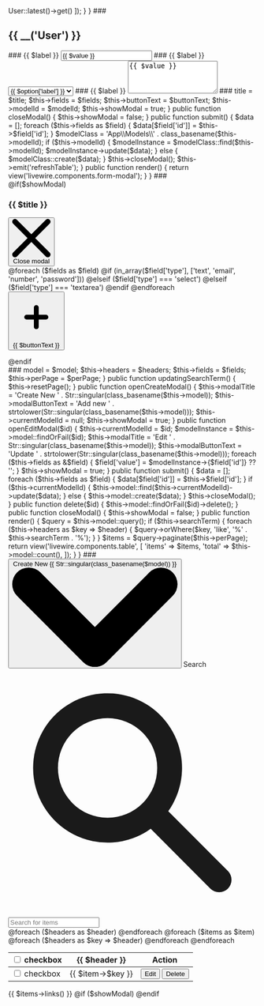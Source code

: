 <?php

namespace App\Livewire\Users;

use App\Models\User;
use Livewire\Component;

class IndexUser extends Component
{
    public function render()
    {
        return view('livewire.users.index-user', [
            'users' => User::latest()->get()
        ]);
    }
}
###
<div>
    <x-slot:header>
        <h2 class="font-semibold text-xl text-gray-800 dark:text-gray-200 leading-tight">
            {{ __('User') }}
        </h2>
    </x-slot:header>

    <div class="py-12">
        <div class="max-w-7xl mx-auto sm:px-6 lg:px-8">
            <div class="bg-white dark:bg-gray-800 overflow-hidden shadow-sm sm:rounded-lg">
                <div class="p-6 text-gray-900 dark:text-gray-100">
                    <livewire:components.table 
                        :model="'App\\Models\\User'"
                        :headers="['name' => 'Name', 'email' => 'Email', 'role' => 'Role']"
                        :fields="[
                            [
                                'type' => 'text',
                                'label' => 'Name',
                                'id' => 'name',
                                'placeholder' => 'Type name',
                                'value' => '',
                                'class' => 'col-span-2',
                                'classNames' => 'bg-gray-50 border border-gray-300 text-gray-900 text-sm rounded-lg focus:ring-primary-600 focus:border-primary-600 block w-full p-2.5',
                                'required' => true
                            ],
                            [
                                'type' => 'email',
                                'label' => 'Email',
                                'id' => 'email',
                                'placeholder' => 'Type email',
                                'value' => '',
                                'class' => 'col-span-2',
                                'classNames' => 'bg-gray-50 border border-gray-300 text-gray-900 text-sm rounded-lg focus:ring-primary-600 focus:border-primary-600 block w-full p-2.5',
                                'required' => true
                            ],
                            [
                                'type' => 'select',
                                'label' => 'Role',
                                'id' => 'role',
                                'options' => [
                                    ['value' => '', 'label' => 'Select role'],
                                    ['value' => 'admin', 'label' => 'Admin'],
                                    ['value' => 'user', 'label' => 'User'],
                                ],
                                'value' => '',
                                'class' => 'col-span-2 sm:col-span-1',
                                'classNames' => 'bg-gray-50 border border-gray-300 text-gray-900 text-sm rounded-lg focus:ring-primary-500 focus:border-primary-500 block w-full p-2.5',
                                'required' => true
                            ],
                        ]"
                    />
                    <livewire:components.form-modal />
                </div>
            </div>
        </div>
    </div>
</div>
###
<?php

namespace App\Livewire\Components;

use Livewire\Component;

class FormInput extends Component
{
    public $type;
    public $label;
    public $id;
    public $placeholder;
    public $value;
    public $class;
    public $classNames;
    public $required;

    public function render()
    {
        return view('livewire.components.form-input');
    }
}
###
<div class="{{ $class }}">
    <label for="{{ $id }}" class="block mb-2 text-sm font-medium text-gray-900 dark:text-white">{{ $label }}</label>
    <input type="{{ $type }}" id="{{ $id }}" wire:model.defer="{{ $id }}" class="{{ $classNames }}" placeholder="{{ $placeholder }}" value="{{ $value }}" required="{{ $required }}">
</div>
###
<?php

namespace App\Livewire\Components;

use Livewire\Component;

class FormSelect extends Component
{
    public $label;
    public $id;
    public $options;
    public $value;
    public $class;
    public $classNames;
    public $required;

    public function render()
    {
        return view('livewire.components.form-select');
    }
}
###
<div class="{{ $class }}">
    <label for="{{ $id }}" class="block mb-2 text-sm font-medium text-gray-900 dark:text-white">{{ $label }}</label>
    <select id="{{ $id }}" wire:model.defer="{{ $id }}" class="{{ $classNames }}" required="{{ $required }}">
        @foreach ($options as $option)
            <option value="{{ $option['value'] }}">{{ $option['label'] }}</option>
        @endforeach
    </select>
</div>
###
<?php

namespace App\Livewire\Components;

use Livewire\Component;

class FormTextArea extends Component
{
    public $label;
    public $id;
    public $placeholder;
    public $value;
    public $class;
    public $classNames;
    public function render()
    {
        return view('livewire.components.form-text-area');
    }
}
###
<div class="{{ $class }}">
    <label for="{{ $id }}"
        class="block mb-2 text-sm font-medium text-gray-900 dark:text-white">{{ $label }}</label>
    <textarea id="{{ $id }}" wire:model.defer="{{ $id }}" rows="4" class="{{ $classNames }}"
        placeholder="{{ $placeholder }}">{{ $value }}</textarea>
</div>
###
<?php

namespace App\Livewire\Components;

use Livewire\Component;

class FormModal extends Component
{
    public $title;
    public $fields;
    public $buttonText;
    public $modelId;
    public $showModal = false;

    protected $listeners = ['openModal', 'closeModal'];

    public function openModal($title, $fields, $buttonText, $modelId = null)
    {
        $this->title = $title;
        $this->fields = $fields;
        $this->buttonText = $buttonText;
        $this->modelId = $modelId;
        $this->showModal = true;
    }

    public function closeModal()
    {
        $this->showModal = false;
    }

    public function submit()
    {
        $data = [];
        foreach ($this->fields as $field) {
            $data[$field['id']] = $this->$field['id'];
        }

        $modelClass = 'App\\Models\\' . class_basename($this->modelId);

        if ($this->modelId) {
            $modelInstance = $modelClass::find($this->modelId);
            $modelInstance->update($data);
        } else {
            $modelClass::create($data);
        }

        $this->closeModal();
        $this->emit('refreshTable');
    }

    public function render()
    {
        return view('livewire.components.form-modal');
    }
}
###
<!-- resources/views/livewire/components/form-modal.blade.php -->
<div>
    @if($showModal)
        <div id="crud-modal" tabindex="-1" aria-hidden="true"
            class="fixed inset-0 z-50 flex items-center justify-center w-full h-full bg-gray-800 bg-opacity-75">
            <div class="relative w-full max-w-md p-4">
                <div class="relative bg-white rounded-lg shadow dark:bg-gray-700">
                    <div class="flex items-center justify-between p-4 md:p-5 border-b rounded-t dark:border-gray-600">
                        <h3 class="text-lg font-semibold text-gray-900 dark:text-white">
                            {{ $title }}
                        </h3>
                        <button type="button" wire:click="closeModal"
                            class="text-gray-400 bg-transparent hover:bg-gray-200 hover:text-gray-900 rounded-lg text-sm w-8 h-8 ms-auto inline-flex justify-center items-center dark:hover:bg-gray-600 dark:hover:text-white">
                            <svg class="w-3 h-3" aria-hidden="true" xmlns="http://www.w3.org/2000/svg" fill="none"
                                viewBox="0 0 14 14">
                                <path stroke="currentColor" stroke-linecap="round" stroke-linejoin="round" stroke-width="2"
                                    d="m1 1 6 6m0 0 6 6M7 7l6-6M7 7l-6 6" />
                            </svg>
                            <span class="sr-only">Close modal</span>
                        </button>
                    </div>
                    <form class="p-4 md:p-5" wire:submit.prevent="submit">
                        <div class="grid gap-4 mb-4 grid-cols-2">
                            @foreach ($fields as $field)
                                @if (in_array($field['type'], ['text', 'email', 'number', 'password']))
                                    <livewire:components.form-input 
                                        :type="$field['type']" 
                                        :label="$field['label']" 
                                        :id="$field['id']" 
                                        :placeholder="$field['placeholder']" 
                                        :value="$field['value']" 
                                        :class="$field['class']" 
                                        :classNames="$field['classNames']" 
                                        :required="$field['required']" 
                                    />
                                @elseif ($field['type'] === 'select')
                                    <livewire:components.form-select 
                                        :label="$field['label']" 
                                        :id="$field['id']" 
                                        :options="$field['options']" 
                                        :value="$field['value']" 
                                        :class="$field['class']" 
                                        :classNames="$field['classNames']" 
                                        :required="$field['required']" 
                                    />
                                @elseif ($field['type'] === 'textarea')
                                    <livewire:components.form-textarea 
                                        :label="$field['label']" 
                                        :id="$field['id']" 
                                        :placeholder="$field['placeholder']" 
                                        :value="$field['value']" 
                                        :class="$field['class']" 
                                        :classNames="$field['classNames']" 
                                    />
                                @endif
                            @endforeach
                        </div>
                        <button type="submit"
                            class="text-white inline-flex items-center bg-blue-700 hover:bg-blue-800 focus:ring-4 focus:outline-none focus:ring-blue-300 font-medium rounded-lg text-sm px-5 py-2.5 text-center dark:bg-blue-600 dark:hover:bg-blue-700 dark:focus:ring-blue-800">
                            <svg class="me-1 -ms-1 w-5 h-5" fill="currentColor" viewBox="0 0 20 20" xmlns="http://www.w3.org/2000/svg">
                                <path fill-rule="evenodd" d="M10 5a1 1 0 011 1v3h3a1 1 0 110 2h-3v3a1 1 0 11-2 0v-3H6a1 1 0 110-2h3V6a1 1 0 011-1z" clip-rule="evenodd"></path>
                            </svg>
                            {{ $buttonText }}
                        </button>
                    </form>
                </div>
            </div>
        </div>
    @endif
</div>
###
<?php

namespace App\Livewire\Components;

use Livewire\Component;
use Livewire\WithPagination;
use Illuminate\Support\Str;

class Table extends Component
{
    use WithPagination;

    public $model;
    public $searchTerm = '';
    public $perPage = 10;
    public $headers;
    public $fields;
    public $showModal = false;
    public $modalTitle;
    public $modalButtonText;
    public $currentModelId;

    protected $listeners = ['closeModal'];

    public function mount($model, $headers, $fields, $perPage = 10)
    {
        $this->model = $model;
        $this->headers = $headers;
        $this->fields = $fields;
        $this->perPage = $perPage;
    }

    public function updatingSearchTerm()
    {
        $this->resetPage();
    }

    public function openCreateModal()
    {
        $this->modalTitle = 'Create New ' . Str::singular(class_basename($this->model));
        $this->modalButtonText = 'Add new ' . strtolower(Str::singular(class_basename($this->model)));
        $this->currentModelId = null;
        $this->showModal = true;
    }

    public function openEditModal($id)
    {
        $this->currentModelId = $id;
        $modelInstance = $this->model::findOrFail($id);
        $this->modalTitle = 'Edit ' . Str::singular(class_basename($this->model));
        $this->modalButtonText = 'Update ' . strtolower(Str::singular(class_basename($this->model)));
        foreach ($this->fields as &$field) {
            $field['value'] = $modelInstance->{$field['id']} ?? '';
        }
        $this->showModal = true;
    }

    public function submit()
    {
        $data = [];
        foreach ($this->fields as $field) {
            $data[$field['id']] = $this->$field['id'];
        }

        if ($this->currentModelId) {
            $this->model::find($this->currentModelId)->update($data);
        } else {
            $this->model::create($data);
        }

        $this->closeModal();
    }

    public function delete($id)
    {
        $this->model::findOrFail($id)->delete();
    }

    public function closeModal()
    {
        $this->showModal = false;
    }

    public function render()
    {
        $query = $this->model::query();

        if ($this->searchTerm) {
            foreach ($this->headers as $key => $header) {
                $query->orWhere($key, 'like', '%' . $this->searchTerm . '%');
            }
        }

        $items = $query->paginate($this->perPage);
        return view('livewire.components.table', [
            'items' => $items,
            'total' => $this->model::count(),
        ]);
    }
}


###
<!-- resources/views/livewire/components/table.blade.php -->
<div class="relative overflow-x-auto shadow-md sm:rounded-lg">
    <div class="flex flex-column sm:flex-row flex-wrap space-y-4 sm:space-y-0 items-center justify-between pb-4">
        <button wire:click="openCreateModal"
            class="inline-flex items-center text-gray-500 bg-white border border-gray-300 focus:outline-none hover:bg-gray-100 focus:ring-4 focus:ring-gray-100 font-medium rounded-lg text-sm px-3 py-1.5"
            type="button">
            Create New {{ Str::singular(class_basename($model)) }}
            <svg class="w-2.5 h-2.5 ms-2.5" aria-hidden="true" xmlns="http://www.w3.org/2000/svg" fill="none"
                viewBox="0 0 10 6">
                <path stroke="currentColor" stroke-linecap="round" stroke-linejoin="round" stroke-width="2"
                    d="m1 1 4 4 4-4" />
            </svg>
        </button>
        <label for="table-search" class="sr-only">Search</label>
        <div class="relative">
            <div class="absolute inset-y-0 left-0 flex items-center ps-3 pointer-events-none">
                <svg class="w-5 h-5 text-gray-500" aria-hidden="true" fill="currentColor" viewBox="0 0 20 20"
                    xmlns="http://www.w3.org/2000/svg">
                    <path fill-rule="evenodd"
                        d="M8 4a4 4 0 100 8 4 4 0 000-8zM2 8a6 6 0 1110.89 3.476l4.817 4.817a1 1 0 01-1.414 1.414l-4.816-4.816A6 6 0 012 8z"
                        clip-rule="evenodd"></path>
                </svg>
            </div>
            <input type="text" id="table-search" wire:model="searchTerm"
                class="block p-2 ps-10 text-sm text-gray-900 border border-gray-300 rounded-lg w-80 bg-gray-50 focus:ring-blue-500 focus:border-blue-500"
                placeholder="Search for items">
        </div>
    </div>
    <table class="w-full text-sm text-left text-gray-500">
        <thead class="text-xs text-gray-700 uppercase bg-gray-50">
            <tr>
                <th scope="col" class="p-4">
                    <div class="flex items-center">
                        <input id="checkbox-all-search" type="checkbox"
                            class="w-4 h-4 text-blue-600 bg-gray-100 border-gray-300 rounded focus:ring-blue-500">
                        <label for="checkbox-all-search" class="sr-only">checkbox</label>
                    </div>
                </th>
                @foreach ($headers as $header)
                    <th scope="col" class="px-6 py-3">{{ $header }}</th>
                @endforeach
                <th scope="col" class="px-6 py-3">Action</th>
            </tr>
        </thead>
        <tbody>
            @foreach ($items as $item)
                <tr
                    class="bg-white border-b dark:bg-gray-800 dark:border-gray-700 hover:bg-gray-50 dark:hover:bg-gray-600">
                    <td class="w-4 p-4">
                        <div class="flex items-center">
                            <input id="{{ $item->id }}" type="checkbox"
                                class="w-4 h-4 text-blue-600 bg-gray-100 border-gray-300 rounded focus:ring-blue-500">
                            <label for="{{ $item->id }}" class="sr-only">checkbox</label>
                        </div>
                    </td>
                    @foreach ($headers as $key => $header)
                        <td class="px-6 py-4">{{ $item->$key }}</td>
                    @endforeach
                    <td class="px-6 py-4 flex gap-x-2">
                        <button wire:click="openEditModal('{{ $item->id }}')"
                            class="font-medium text-yellow-600 hover:underline">Edit</button>
                        <button wire:click="delete('{{ $item->id }}')"
                            class="font-medium text-red-600 hover:underline">Delete</button>
                    </td>
                </tr>
            @endforeach
        </tbody>
    </table>
    {{ $items->links() }}

    <!-- Include FormModal Component -->
    @if ($showModal)
        <livewire:components.form-modal :title="$modalTitle" :fields="$fields" :buttonText="$modalButtonText" />
    @endif
</div>
